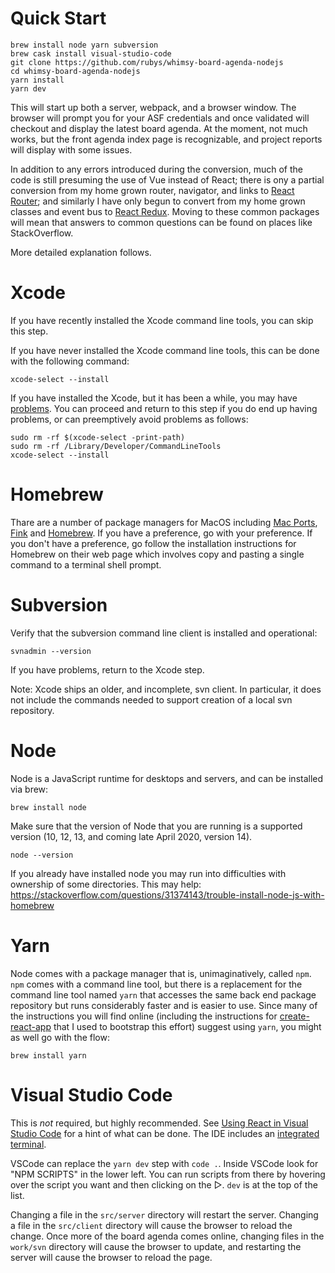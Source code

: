 # Quick Start

    brew install node yarn subversion
    brew cask install visual-studio-code
    git clone https://github.com/rubys/whimsy-board-agenda-nodejs
    cd whimsy-board-agenda-nodejs
    yarn install
    yarn dev

This will start up both a server, webpack, and a browser window.  The browser will prompt you for your ASF credentials and once validated will checkout and display the latest board agenda.  At the moment, not much works, but the front agenda index page is recognizable, and project reports will display with some issues.

In addition to any errors introduced during the conversion, much of the code is still presuming the use of Vue instead of React; there is ony a partial conversion from my home grown router, navigator, and links to [React Router](https://reacttraining.com/react-router/); and similarly I have only begun to convert from my home grown classes and event bus to [React Redux](https://react-redux.js.org/).  Moving to these common packages will mean that answers to common questions can be found on places like StackOverflow.

More detailed explanation follows.

# Xcode

If you have recently installed the Xcode command line tools, you can skip this step.

If you have never installed the Xcode command line tools, this can be done with the following command:

    xcode-select --install

If you have installed the Xcode, but it has been a while, you may have [problems](https://github.com/nodejs/node-gyp/blob/master/macOS_Catalina.md).  You can proceed and return to this step if you do end up having problems, or can preemptively avoid problems as follows:

    sudo rm -rf $(xcode-select -print-path)
    sudo rm -rf /Library/Developer/CommandLineTools
    xcode-select --install

# Homebrew

Thare are a number of package managers for MacOS including [Mac Ports](https://www.macports.org/), [Fink](http://www.finkproject.org/) and
[Homebrew](https://brew.sh/).  If you have a preference, go with your preference.  If you don't have a preference, go follow the installation instructions for Homebrew on their web page which involves copy and pasting a single command to a terminal shell prompt.

# Subversion

Verify that the subversion command line client is installed and operational:

    svnadmin --version

If you have problems, return to the Xcode step.

Note: Xcode ships an older, and incomplete, svn client.  In particular, it
does not include the commands needed to support creation of a local svn
repository.

# Node

Node is a JavaScript runtime for desktops and servers, and can be installed via brew:

    brew install node

Make sure that the version of Node that you are running is a supported version (10, 12, 13, and coming late April 2020, version 14).

    node --version

If you already have installed node you may run into difficulties with ownership of some directories. This may help:
https://stackoverflow.com/questions/31374143/trouble-install-node-js-with-homebrew

# Yarn

Node comes with a package manager that is, unimaginatively, called `npm`.  `npm` comes with a command line tool, but there is a replacement for the command line tool named `yarn` that accesses the same back end package repository but runs considerably faster and is easier to use.  Since many of the instructions you will find online (including the instructions for [create-react-app](https://reactjs.org/docs/create-a-new-react-app.html) that I used to bootstrap this effort) suggest using `yarn`, you might as well go with the flow:

    brew install yarn

# Visual Studio Code

This is *not* required, but highly recommended.  See [Using React in Visual Studio Code](https://code.visualstudio.com/docs/nodejs/reactjs-tutorial) for a hint of what can be done.  The IDE includes an [integrated terminal](https://code.visualstudio.com/docs/editor/integrated-terminal?WT.mc_id=onedevquestion-c9-vscode).

VSCode can replace the `yarn dev` step with `code .`.  Inside VSCode look for "NPM SCRIPTS" in the lower left.  You can run scripts from there by hovering over the script you want and then clicking on the ▷.  `dev` is at the top of the list.

Changing a file in the `src/server` directory will restart the server.  Changing a file in the `src/client` directory will cause the browser to reload the change.  Once more of the board agenda comes online, changing files in the `work/svn` directory will cause the browser to update, and restarting the server will cause the browser to reload the page. 
